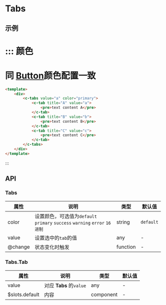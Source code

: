 # Tabs

## 示例



::: 颜色
===
同 [**Button**](#/button)颜色配置一致
===
```html
<template>
	<div>
		<c-tabs value="a" color="primary">
			<c-tab title="A" value="a">
				<pre>text content A</pre>
			</c-tab>
			<c-tab title="B" value="b">
				<pre>text content B</pre>
			</c-tab>
			<c-tab title="C" value="c">
				<pre>text content C</pre>
			</c-tab>
		</c-tabs>
	</div>
</template>
```
:::

## API

### Tabs

| 属性      | 说明                                       | 类型       | 默认值   |
| ------- | ---------------------------------------- | -------- | ----- |
| color   | 设置颜色，可选值为`default` `primary` `success` `warning` `error` `16进制` | string   | `default`     |
| value | 设置选中的`tab`的值                                 | any   | - |
| @change | 状态变化时触发                                  | function | -     |



### Tabs.Tab

| 属性      | 说明                                       | 类型       | 默认值   |
| ------- | ---------------------------------------- | -------- | ----- |
| value | 对应 **Tabs** 的`value`                          | any   | - |
| $slots.default | 内容                                  | component | -     |
